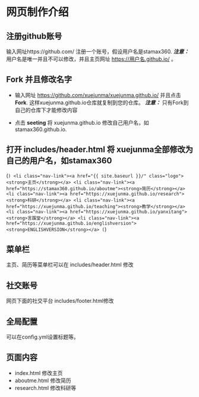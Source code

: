 # 网页制作介绍

## 注册github账号
输入网址https://github.com/ 注册一个账号，假设用户名是stamax360. ***注意：*** 用户名是唯一并且不可以修改，并且主页网址 https://用户名.github.io/ 。 

## Fork 并且修改名字

- 输入网址 https://github.com/xuejunma/xuejunma.github.io/ 并且点击 **Fork**. 这样xuejunma.github.io仓库就复制到您的仓库。
***注意：*** 只有Fork到自己的仓库下才能修改内容

- 点击 **seeting**  将 xuejunma.github.io 修改自己用户名，如 stamax360.github.io. 



##  打开 includes/header.html 将 xuejunma全部修改为自己的用户名，如stamax360

(```)
      <li class="nav-link"><a href="{{ site.baseurl }}/" class="logo"><strong>主页</strong></a>
      <li class="nav-link"><a href="https://stamax360.github.io/aboutme"><strong>简历</strong></a>
      <li class="nav-link"><a href="https://xuejunma.github.io/research"><strong>科研</strong></a>
      <li class="nav-link"><a href="https://xuejunma.github.io/teaching"><strong>教学</strong></a>
      <li class="nav-link"><a href="https://xuejunma.github.io/yanxitang"><strong>言蹊堂</strong></a>
      <li class="nav-link"><a href="https://xuejunma.github.io/englishversion"><strong>ENGLISHVERSION</strong></a>
(```)

## 菜单栏
主页、简历等菜单栏可以在 includes/header.html 修改

## 社交账号
网页下面的社交平台  includes/footer.html修改

## 全局配置
可以在config.yml设置标题等。

## 页面内容
* index.html 修改主页
* aboutme.html 修改简历
* research.html 修改科研等



